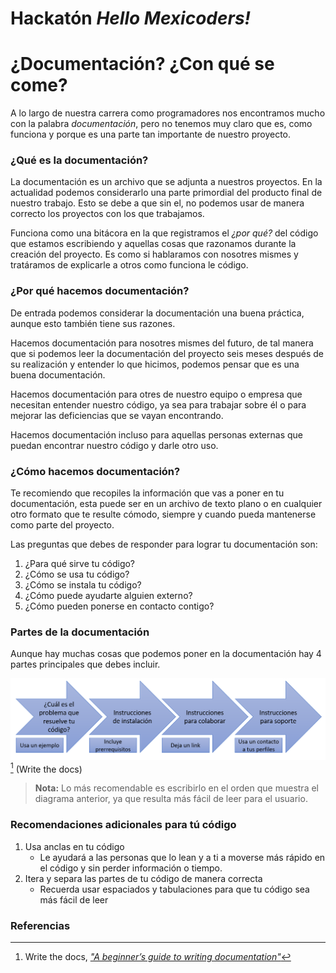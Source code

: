 # Hackatón *Hello Mexicoders!*
# ¿Documentación? ¿Con qué se come?

A lo largo de nuestra carrera como programadores nos encontramos mucho con la palabra *documentación*, pero no tenemos muy claro que es, como funciona y porque es una parte tan importante de nuestro proyecto.

### ¿Qué es la documentación?
La documentación es un archivo que se adjunta a nuestros proyectos. En la actualidad podemos considerarlo una parte primordial del producto final de nuestro trabajo. Esto se debe a que sin el, no podemos usar de manera correcto los proyectos con los que trabajamos. 

Funciona como una bitácora en la que registramos el *¿por qué?* del código que estamos escribiendo y aquellas cosas que razonamos durante la creación del proyecto. Es como si hablaramos con nosotres mismes y tratáramos de explicarle a otros como funciona le código.


### ¿Por qué hacemos documentación?
De entrada podemos considerar la documentación una buena práctica, aunque esto también tiene sus razones. 

Hacemos documentación para nosotres mismes del futuro, de tal manera que si podemos leer la documentación del proyecto seis meses después de su realización y entender lo que hicimos, podemos pensar que es una buena documentación.

Hacemos documentación para otres de nuestro equipo o empresa que necesitan entender nuestro código, ya sea para trabajar sobre él o para mejorar las deficiencias que se vayan encontrando. 

Hacemos documentación incluso para aquellas personas externas que puedan encontrar nuestro código y darle otro uso.


### ¿Cómo hacemos documentación?
Te recomiendo que recopiles la información que vas a poner en tu documentación, esta puede ser en un archivo de texto plano o en cualquier otro formato que te resulte cómodo, siempre y cuando pueda mantenerse como parte del proyecto.

Las preguntas que debes de responder para lograr tu documentación son:
1. ¿Para qué sirve tu código?
2. ¿Cómo se usa tu código?
3. ¿Cómo se instala tu código?
4. ¿Cómo puede ayudarte alguien externo?
5. ¿Cómo pueden ponerse en contacto contigo?

### Partes de la documentación
Aunque hay muchas cosas que podemos poner en la documentación hay 4 partes principales que debes incluir.

![Pasted_image_20220330211203.png](assets/Pasted_image_20220330211203.png) [^1] (Write the docs)

> **Nota:** Lo más recomendable es escribirlo en el orden que muestra el diagrama anterior, ya que resulta más fácil de leer para el usuario.

### Recomendaciones adicionales para tú código
1. Usa anclas en tu código
	- Le ayudará a las personas que lo lean y a ti a moverse más rápido en el código y sin perder información o tiempo.
2. Itera y separa las partes de tu código de manera correcta
	- Recuerda usar espaciados y tabulaciones para que tu código sea más fácil de leer

### Referencias
[^1]:  Write the docs, [*"A beginner’s guide to writing documentation"*](https://www.writethedocs.org/guide/writing/beginners-guide-to-docs/)






